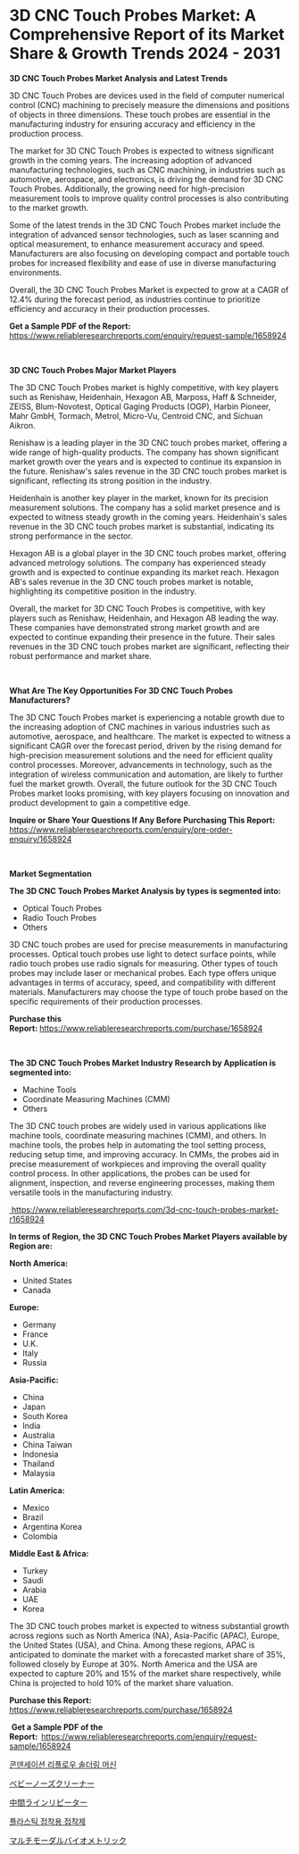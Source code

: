 <p><h1>3D CNC Touch Probes Market: A Comprehensive Report of its Market Share & Growth Trends 2024 - 2031</h1></p><p><strong>3D CNC Touch Probes Market Analysis and Latest Trends</strong></p>
<p><p>3D CNC Touch Probes are devices used in the field of computer numerical control (CNC) machining to precisely measure the dimensions and positions of objects in three dimensions. These touch probes are essential in the manufacturing industry for ensuring accuracy and efficiency in the production process.</p><p>The market for 3D CNC Touch Probes is expected to witness significant growth in the coming years. The increasing adoption of advanced manufacturing technologies, such as CNC machining, in industries such as automotive, aerospace, and electronics, is driving the demand for 3D CNC Touch Probes. Additionally, the growing need for high-precision measurement tools to improve quality control processes is also contributing to the market growth.</p><p>Some of the latest trends in the 3D CNC Touch Probes market include the integration of advanced sensor technologies, such as laser scanning and optical measurement, to enhance measurement accuracy and speed. Manufacturers are also focusing on developing compact and portable touch probes for increased flexibility and ease of use in diverse manufacturing environments.</p><p>Overall, the 3D CNC Touch Probes Market is expected to grow at a CAGR of 12.4% during the forecast period, as industries continue to prioritize efficiency and accuracy in their production processes.</p></p>
<p><strong>Get a Sample PDF of the Report:&nbsp;</strong> <a href="https://www.reliableresearchreports.com/enquiry/request-sample/1658924">https://www.reliableresearchreports.com/enquiry/request-sample/1658924</a></p>
<p>&nbsp;</p>
<p><strong>3D CNC Touch Probes Major Market Players</strong></p>
<p><p>The 3D CNC Touch Probes market is highly competitive, with key players such as Renishaw, Heidenhain, Hexagon AB, Marposs, Haff & Schneider, ZEISS, Blum-Novotest, Optical Gaging Products (OGP), Harbin Pioneer, Mahr GmbH, Tormach, Metrol, Micro-Vu, Centroid CNC, and Sichuan Aikron.</p><p>Renishaw is a leading player in the 3D CNC touch probes market, offering a wide range of high-quality products. The company has shown significant market growth over the years and is expected to continue its expansion in the future. Renishaw's sales revenue in the 3D CNC touch probes market is significant, reflecting its strong position in the industry.</p><p>Heidenhain is another key player in the market, known for its precision measurement solutions. The company has a solid market presence and is expected to witness steady growth in the coming years. Heidenhain's sales revenue in the 3D CNC touch probes market is substantial, indicating its strong performance in the sector.</p><p>Hexagon AB is a global player in the 3D CNC touch probes market, offering advanced metrology solutions. The company has experienced steady growth and is expected to continue expanding its market reach. Hexagon AB's sales revenue in the 3D CNC touch probes market is notable, highlighting its competitive position in the industry.</p><p>Overall, the market for 3D CNC Touch Probes is competitive, with key players such as Renishaw, Heidenhain, and Hexagon AB leading the way. These companies have demonstrated strong market growth and are expected to continue expanding their presence in the future. Their sales revenues in the 3D CNC touch probes market are significant, reflecting their robust performance and market share.</p></p>
<p>&nbsp;</p>
<p><strong>What Are The Key Opportunities For 3D CNC Touch Probes Manufacturers?</strong></p>
<p><p>The 3D CNC Touch Probes market is experiencing a notable growth due to the increasing adoption of CNC machines in various industries such as automotive, aerospace, and healthcare. The market is expected to witness a significant CAGR over the forecast period, driven by the rising demand for high-precision measurement solutions and the need for efficient quality control processes. Moreover, advancements in technology, such as the integration of wireless communication and automation, are likely to further fuel the market growth. Overall, the future outlook for the 3D CNC Touch Probes market looks promising, with key players focusing on innovation and product development to gain a competitive edge.</p></p>
<p><strong>Inquire or Share Your Questions If Any Before Purchasing This Report:</strong> <a href="https://www.reliableresearchreports.com/enquiry/pre-order-enquiry/1658924">https://www.reliableresearchreports.com/enquiry/pre-order-enquiry/1658924</a></p>
<p>&nbsp;</p>
<p><strong>Market Segmentation</strong></p>
<p><strong>The 3D CNC Touch Probes Market Analysis by types is segmented into:</strong></p>
<p><ul><li>Optical Touch Probes</li><li>Radio Touch Probes</li><li>Others</li></ul></p>
<p><p>3D CNC touch probes are used for precise measurements in manufacturing processes. Optical touch probes use light to detect surface points, while radio touch probes use radio signals for measuring. Other types of touch probes may include laser or mechanical probes. Each type offers unique advantages in terms of accuracy, speed, and compatibility with different materials. Manufacturers may choose the type of touch probe based on the specific requirements of their production processes.</p></p>
<p><strong>Purchase this Report:&nbsp;</strong><a href="https://www.reliableresearchreports.com/purchase/1658924">https://www.reliableresearchreports.com/purchase/1658924</a></p>
<p>&nbsp;</p>
<p><strong>The 3D CNC Touch Probes Market Industry Research by Application is segmented into:</strong></p>
<p><ul><li>Machine Tools</li><li>Coordinate Measuring Machines (CMM)</li><li>Others</li></ul></p>
<p><p>The 3D CNC touch probes are widely used in various applications like machine tools, coordinate measuring machines (CMM), and others. In machine tools, the probes help in automating the tool setting process, reducing setup time, and improving accuracy. In CMMs, the probes aid in precise measurement of workpieces and improving the overall quality control process. In other applications, the probes can be used for alignment, inspection, and reverse engineering processes, making them versatile tools in the manufacturing industry.</p></p>
<p><a href="https://www.reliableresearchreports.com/3d-cnc-touch-probes-market-r1658924">&nbsp;https://www.reliableresearchreports.com/3d-cnc-touch-probes-market-r1658924</a></p>
<p><strong>In terms of Region, the 3D CNC Touch Probes Market Players available by Region are:</strong></p>
<p>
    <p> <strong> North America: </strong>
        <ul>
            <li>United States</li>
            <li>Canada</li>
        </ul>
        </p> 
    <p> <strong> Europe: </strong>
        <ul>
            <li>Germany</li>
            <li>France</li>
            <li>U.K.</li>
            <li>Italy</li>
            <li>Russia</li>
        </ul>
        </p> 
    <p> <strong> Asia-Pacific: </strong>
        <ul>
            <li>China</li>
            <li>Japan</li>
            <li>South Korea</li>
            <li>India</li>
            <li>Australia</li>
            <li>China Taiwan</li>
            <li>Indonesia</li>
            <li>Thailand</li>
            <li>Malaysia</li>
        </ul>
        </p> 
    <p> <strong> Latin America: </strong>
        <ul>
            <li>Mexico</li>
            <li>Brazil</li>
            <li>Argentina Korea</li>
            <li>Colombia</li>
        </ul>
        </p> 
    <p> <strong> Middle East & Africa: </strong>
        <ul>
            <li>Turkey</li>
            <li>Saudi</li>
            <li>Arabia</li>
            <li>UAE</li>
            <li>Korea</li>
        </ul>
    </p>
    </p>
<p><p>The 3D CNC touch probes market is expected to witness substantial growth across regions such as North America (NA), Asia-Pacific (APAC), Europe, the United States (USA), and China. Among these regions, APAC is anticipated to dominate the market with a forecasted market share of 35%, followed closely by Europe at 30%. North America and the USA are expected to capture 20% and 15% of the market share respectively, while China is projected to hold 10% of the market share valuation.</p></p>
<p><strong>Purchase this Report: </strong><a href="https://www.reliableresearchreports.com/purchase/1658924">https://www.reliableresearchreports.com/purchase/1658924</a></p>
<p>&nbsp;<strong>Get a Sample PDF of the Report:&nbsp;&nbsp;</strong><a href="https://www.reliableresearchreports.com/enquiry/request-sample/1658924">https://www.reliableresearchreports.com/enquiry/request-sample/1658924</a></p>
<p><strong></strong></p>
<p><p><a href="https://medium.com/@dulcewisozk/%EA%B2%B0%ED%95%A8-%EB%B0%A9%EC%A7%80-%EB%A6%AC%ED%94%8C%EB%A1%9C%EC%9A%B0-%EC%86%94%EB%8D%94%EB%A7%81-%EA%B8%B0%EA%B3%84-%EC%8B%9C%EC%9E%A5-%EB%B6%84%EC%84%9D-%EA%B8%80%EB%A1%9C%EB%B2%8C-%EC%82%B0%EC%97%85-%EC%A0%84%EB%A7%9D-%EB%B0%8F-%EC%98%88%EC%B8%A1-2024%EB%85%84%EB%B6%80%ED%84%B0-2031%EB%85%84%EA%B9%8C%EC%A7%80-3e60dd5971fe">콘덴세이션 리플로우 솔더링 머신</a></p><p><a href="https://medium.com/@s.guest01/%E3%83%99%E3%83%93%E3%83%BC%E3%83%8E%E3%83%BC%E3%82%BA%E3%82%AF%E3%83%AA%E3%83%BC%E3%83%8A%E3%83%BC%E5%B8%82%E5%A0%B4%E3%83%AC%E3%83%9D%E3%83%BC%E3%83%88%E3%81%AF-%E3%81%93%E3%81%AE%E5%B8%82%E5%A0%B4%E3%81%AE%E6%9C%80%E6%96%B0%E3%81%AE%E3%83%88%E3%83%AC%E3%83%B3%E3%83%89%E3%82%84%E6%88%90%E9%95%B7%E6%A9%9F%E4%BC%9A%E3%82%92%E6%98%8E%E3%82%89%E3%81%8B%E3%81%AB%E3%81%97%E3%81%A6%E3%81%84%E3%81%BE%E3%81%99-0b9d94cdbd60">ベビーノーズクリーナー</a></p><p><a href="https://github.com/mohamedbakry57/Market-Research-Report-List-4/blob/main/6665814103905.md">中間ラインリピーター</a></p><p><a href="https://medium.com/@gustavorn8776/%ED%94%8C%EB%9D%BC%EC%8A%A4%ED%8B%B1-%EC%A0%91%EC%B0%A9%EC%A0%9C-%EC%8B%9C%EC%9E%A5-%ED%86%B5%EC%B0%B0-%EC%8B%9C%EC%9E%A5-%EB%8F%99%ED%96%A5-%EC%84%B1%EC%9E%A5-2024%EB%85%84%EB%B6%80%ED%84%B0-2031%EB%85%84%EA%B9%8C%EC%A7%80-%EC%98%88%EC%B8%A1-abd5f90799cd">플라스틱 접착용 접착제</a></p><p><a href="https://medium.com/@germanberge1968/%E3%83%9E%E3%83%AB%E3%83%81%E3%83%A2%E3%83%BC%E3%83%80%E3%83%AB%E7%94%9F%E4%BD%93%E8%AA%8D%E8%A8%BC%E5%B8%82%E5%A0%B4%E3%81%AE%E8%A6%8F%E6%A8%A1-cagr-%E3%83%88%E3%83%AC%E3%83%B3%E3%83%89-2024%E5%B9%B4-2030%E5%B9%B4-56d0ee48fdcd">マルチモーダルバイオメトリック</a></p></p>